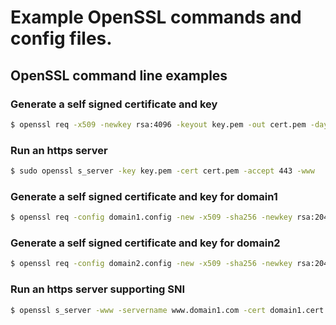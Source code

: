 
# Example OpenSSL commands and config files.

## OpenSSL command line examples
### Generate a self signed certificate and key
```bash
$ openssl req -x509 -newkey rsa:4096 -keyout key.pem -out cert.pem -days 365 -nodes
```

### Run an https server
```bash
$ sudo openssl s_server -key key.pem -cert cert.pem -accept 443 -www
```
### Generate a self signed certificate and key for domain1
```bash
$ openssl req -config domain1.config -new -x509 -sha256 -newkey rsa:2048 -nodes -keyout domain1.key.pem -days 365 -out domain1.cert.pem
```

### Generate a self signed certificate and key for domain2
```bash
$ openssl req -config domain2.config -new -x509 -sha256 -newkey rsa:2048 -nodes -keyout domain2.key.pem -days 365 -out domain2.cert.pem
```

### Run an https server supporting SNI
```bash
$ openssl s_server -www -servername www.domain1.com -cert domain1.cert.pem -key domain1.key.pem -servername www.domain2.com -cert2 domain2.cert.pem -key2 domain2.key.pem
```

